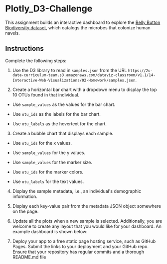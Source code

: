 # Plotly_D3-Challenge
This assignment builds an interactive dashboard to explore the [Belly Button Biodiversity dataset](http://robdunnlab.com/projects/belly-button-biodiversity/), which catalogs the microbes that colonize human navels.


## Instructions

Complete the following steps:

1. Use the D3 library to read in `samples.json` from the URL `https://2u-data-curriculum-team.s3.amazonaws.com/dataviz-classroom/v1.1/14-Interactive-Web-Visualizations/02-Homework/samples.json`.

2. Create a horizontal bar chart with a dropdown menu to display the top 10 OTUs found in that individual.

  * Use `sample_values` as the values for the bar chart.

  * Use `otu_ids` as the labels for the bar chart.

  * Use `otu_labels` as the hovertext for the chart.


3. Create a bubble chart that displays each sample.

  * Use `otu_ids` for the x values.

  * Use `sample_values` for the y values.

  * Use `sample_values` for the marker size.

  * Use `otu_ids` for the marker colors.

  * Use `otu_labels` for the text values.


4. Display the sample metadata, i.e., an individual's demographic information.

5. Display each key-value pair from the metadata JSON object somewhere on the page.


6. Update all the plots when a new sample is selected. Additionally, you are welcome to create any layout that you would like for your dashboard. An example dashboard is shown below:


7. Deploy your app to a free static page hosting service, such as GitHub Pages. Submit the links to your deployment and your GitHub repo. Ensure that your repository has regular commits and a thorough README.md file

